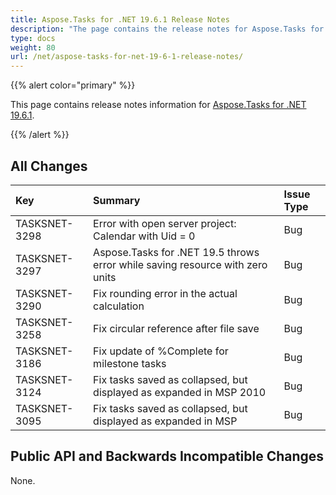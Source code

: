 ```yaml
---
title: Aspose.Tasks for .NET 19.6.1 Release Notes
description: "The page contains the release notes for Aspose.Tasks for .NET 19.6.1."
type: docs
weight: 80
url: /net/aspose-tasks-for-net-19-6-1-release-notes/
---
```


{{% alert color="primary" %}}

This page contains release notes information for [Aspose.Tasks for .NET 19.6.1](https://downloads.aspose.com/tasks/net/new-releases/aspose.tasks-for-.net-19.6.1/).

{{% /alert %}}

## **All Changes**

|**Key**|**Summary**|**Issue Type**|
| :- | :- | :- |
|TASKSNET-3298 | Error with open server project: Calendar with Uid = 0 |Bug |
|TASKSNET-3297 | Aspose.Tasks for .NET 19.5 throws error while saving resource with zero units |Bug |
|TASKSNET-3290 | Fix rounding error in the actual calculation |Bug |
|TASKSNET-3258 | Fix circular reference after file save |Bug |
|TASKSNET-3186 | Fix update of %Complete for milestone tasks |Bug |
|TASKSNET-3124 | Fix tasks saved as collapsed, but displayed as expanded in MSP 2010 |Bug |
|TASKSNET-3095 | Fix tasks saved as collapsed, but displayed as expanded in MSP |Bug |

## **Public API and Backwards Incompatible Changes**
None.
